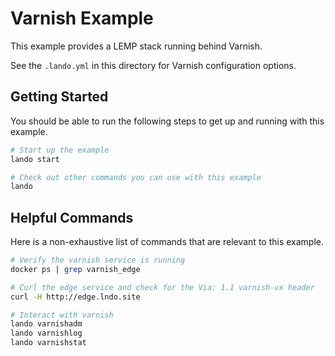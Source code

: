Varnish Example
===============

This example provides a LEMP stack running behind Varnish.

See the `.lando.yml` in this directory for Varnish configuration options.

Getting Started
---------------

You should be able to run the following steps to get up and running with this example.

```bash
# Start up the example
lando start

# Check out other commands you can use with this example
lando
```

Helpful Commands
----------------

Here is a non-exhaustive list of commands that are relevant to this example.

```bash
# Verify the varnish service is running
docker ps | grep varnish_edge

# Curl the edge service and check for the Via: 1.1 varnish-vx header
curl -H http://edge.lndo.site

# Interact with varnish
lando varnishadm
lando varnishlog
lando varnishstat
```
